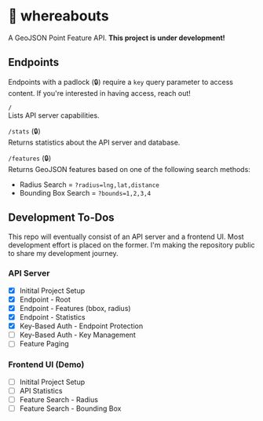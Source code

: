 # 📌 whereabouts
A GeoJSON Point Feature API. **This project is under development!**

## Endpoints
Endpoints with a padlock (🔒) require a `key` query parameter to access content. If you're interested in having access, reach out!

`/`  
Lists API server capabilities.

`/stats` (🔒)  
Returns statistics about the API server and database.

`/features` (🔒)  
Returns GeoJSON features based on one of the following search methods:
- Radius Search = `?radius=lng,lat,distance`
- Bounding Box Search = `?bounds=1,2,3,4`

## Development To-Dos
This repo will eventually consist of an API server and a frontend UI. Most development effort is placed on the former.  I'm making the repository public to share my development journey.

### API Server
- [x] Initital Project Setup
- [x] Endpoint - Root
- [x] Endpoint - Features (bbox, radius)
- [x] Endpoint - Statistics
- [x] Key-Based Auth - Endpoint Protection
- [ ] Key-Based Auth - Key Management
- [ ] Feature Paging

### Frontend UI (Demo)
- [ ] Initital Project Setup
- [ ] API Statistics
- [ ] Feature Search - Radius
- [ ] Feature Search - Bounding Box